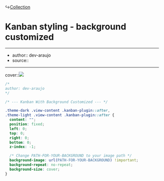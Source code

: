 ↪[Collection](Collection.md)

# Kanban styling - background customized

---

- author:: dev-araujo
- source::

---

cover::![](https://i.pinimg.com/originals/0a/de/07/0ade07fe59d1e3d892a26e7e3dc1de3f.png)

```css
/*
author: dev-araujo
*/

/* --- Kanban With Background Customized --- */

.theme-dark .view-content .kanban-plugin::after,
.theme-light .view-content .kanban-plugin::after {
  content: "";
  position: fixed;
  left: 0;
  top: 0;
  right: 0;
  bottom: 0;
  z-index: -1;

  /* Change PATH-FOR-YOUR-BACKGROUND to your image path */
  background-image: url(PATH-FOR-YOUR-BACKGROUND) !important;
  background-repeat: no-repeat;
  background-size: cover;
}
```
